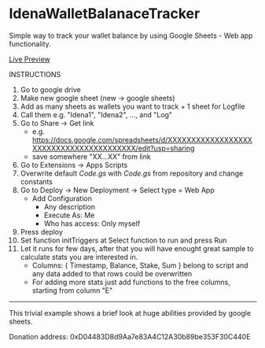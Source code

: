 # IdenaWalletBalanaceTracker

Simple way to track your wallet balance by using Google Sheets - Web app functionality.

[Live Preview](https://docs.google.com/spreadsheets/d/1-CHWN_lpJlKQTKm3HGBRV4gitopFQx2H1InrW8sTSLo/edit?usp=sharing)

INSTRUCTIONS

1. Go to google drive
2. Make new google sheet (new -> google sheets)
3. Add as many sheets as wallets you want to track + 1 sheet for Logfile
4. Call them e.g. "Idena1", "Idena2", ..., and "Log"
5. Go to Share -> Get link
    - e.g. https://docs.google.com/spreadsheets/d/XXXXXXXXXXXXXXXXXXXXXXXXXXXXXXXXXXXXXXXX/edit?usp=sharing
    - save somewhere "XX...XX" from link
6. Go to Extensions -> Apps Scripts
7. Overwrite default *Code.gs* with *Code.gs* from repository and change constants
8. Go to Deploy -> New Deployment -> Select type = Web App
    - Add Configuration
        - Any description
        - Execute As: Me
        - Who has access: Only myself
9. Press deploy
10. Set function initTriggers at Select function to run and press Run
11. Let it runs for few days, after that you will have enought great sample to calculate stats you are interested in.
    - Columns: { Timestamp, Balance, Stake, Sum } belong to script and any data added to that rows could be overwritten
    - For adding more stats just add functions to the free columns, starting from column "E"

---

This trivial example shows a brief look at huge abilities provided by google sheets.
 
Donation address: 0xD04483D8d9Aa7e83A4C12A30b89be353F30C440E
